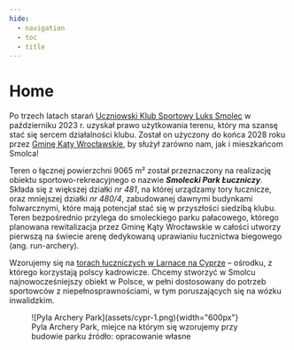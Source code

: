 ```yaml
---
hide:
  - navigation
  - toc
  - title
---
```

# Home

Po trzech latach starań [Uczniowski Klub Sportowy Luks Smolec](https://uksluks.pl) w październiku 2023 r. uzyskał prawo użytkowania terenu, który ma szansę stać się sercem działalności klubu. Został on użyczony do końca 2028 roku przez [Gminę Kąty Wrocławskie](https://www.katywroclawskie.pl), by służył zarówno nam, jak i mieszkańcom Smolca!

Teren o łącznej powierzchni 9065 m² został przeznaczony na realizację  obiektu sportowo-rekreacyjnego o nazwie ***Smolecki Park Łuczniczy***. Składa się z większej działki *nr 481*, na której urządzamy tory łucznicze, oraz mniejszej działki *nr 480/4*, zabudowanej dawnymi budynkami folwarcznymi, które mają potencjał stać się w przyszłości siedzibą klubu. Teren bezpośrednio przylega do smoleckiego parku pałacowego, którego planowana rewitalizacja przez Gminę Kąty Wrocławskie w całości utworzy pierwszą na świecie arenę dedykowaną uprawianiu łucznictwa biegowego (ang. run-archery).

Wzorujemy się na [torach łuczniczych w Larnace na Cyprze](https://larnakaregion.com/pyla-hits-the-bullseye-with-archery-park) – ośrodku, z którego korzystają polscy kadrowicze. Chcemy stworzyć w Smolcu najnowocześniejszy obiekt w Polsce, w pełni dostosowany do potrzeb sportowców z niepełnosprawnościami, w tym poruszających się na wózku inwalidzkim.

<figure markdown="span">
  ![Pyla Archery Park](assets/cypr-1.png){width="600px"}
  <figcaption>Pyla Archery Park, miejce na którym się wzorujemy przy budowie parku
    źródło: opracowanie własne</figcaption>
</figure>

<!-- Zespoł architektow (Joanna Smoczynska-Bazan i Wojciech Bazan oraz dodatkowo zaproszony do zespołu Mikołaj Gomołka) w czerwcu 2024 roku rozpoczęli przygotowywanie szczegołowej koncepcji zagospodarowania obu działek wraz z koncepcją architektoniczną rewitalizacji i rozbudowy istniejących dawnych budynkow folwarcznych.

Po prawej stronie torów (od wschodu), widoczna [Alej Łuczników](avenue.md) z bukami czerwonolistnymi. Z lewej storny torów (na zachód), alejki z torów połączone zostaną z [Parkiem w Smolecu](https://www.google.com/maps/place/Park+w+Smolcu/@51.076453,16.8838042,355m/data=!3m1!1e3!4m10!1m2!2m1!1sParkiem+Smoleckim!3m6!1s0x470fc1bdb23323dd:0x1742ea66a9689723!8m2!3d51.0768577!4d16.8840676!15sChFQYXJraWVtIFNtb2xlY2tpbZIBBHBhcmvgAQA!16s%2Fg%2F11r1jk6f3d?entry=ttu), dzięki czemu możliwe jest trenowanie i organizowanie zawodów łucznictwa biegowego (run-archery). Od części południowej dostępne jest całe zaplecze torów, od magazynów i szatni po trybuny dla kibiców.

<figure markdown="span">
  ![Smolecki Park Łuczniczy](assets/smolec_widok_z_lotu_ptaka_04_a.jpg){width=1200px"}
  <figcaption>Smolecki Park Łuczniczy, widok z lotu ptaka na podstawie wstępnego projektu. 
    Opracowanie rzutow i wizualizacji: Wojciech Bazan, Mikołaj Gomołka, Joanna Smoczynska-Bazan</figcaption>
</figure> -->
